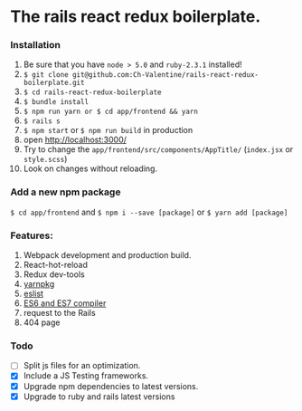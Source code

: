 # The rails react redux boilerplate.
### Installation
1. Be sure that you have `node > 5.0` and `ruby-2.3.1` installed!
1. `$ git clone git@github.com:Ch-Valentine/rails-react-redux-boilerplate.git`
1. `$ cd rails-react-redux-boilerplate`
1. `$ bundle install`
1. `$ npm run yarn or $ cd app/frontend && yarn`
1. `$ rails s`
1. `$ npm start` or `$ npm run build` in production
1. open [http://localhost:3000/](http://localhost:3000/)
1. Try to change the `app/frontend/src/components/AppTitle/` (`index.jsx` or `style.scss`)
1. Look on changes without reloading.


### Add a new npm package
`$ cd app/frontend` and `$ npm i --save [package]` or `$ yarn add [package]`

### Features:
1. Webpack development and production build.
2. React-hot-reload
3. Redux dev-tools
4. [yarnpkg](https://yarnpkg.com/)
5. [eslist](http://eslint.org/)
6. [ES6 and ES7 compiler](https://babeljs.io/)
5. request to the Rails
6. 404 page

### Todo

- [ ] Split js files for an optimization.
- [x] Include a JS Testing frameworks.
- [x] Upgrade npm dependencies to latest versions.
- [x] Upgrade to ruby and rails latest versions
